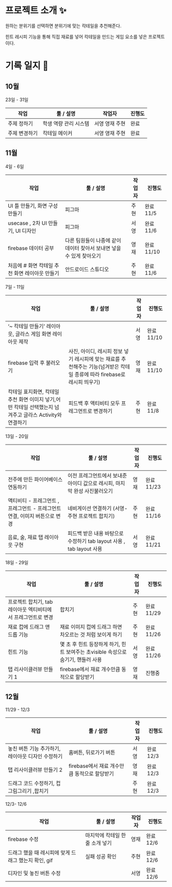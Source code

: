 # 프로젝트 소개 ✨

원하는 분위기를 선택하면 분위기에 맞는 칵테일을 추천해준다.

힌트 레시피 기능을 통해 직접 재료를 넣어 칵테일을 만드는 게임 요소를 넣은 프로젝트이다.

# 기록 일지 💫

## 10월

23일 - 31일

| 작업 | 툴 / 설명 | 작업자 | 진행도 |
| --- | --- | --- | --- |
| 주제 정하기 | 학생 역량 관리 시스템 | 서영 영재 주현 | 완료 |
| 주제 변경하기 | 칵테일 메이커 | 서영 영재 주현 | 완료 |

## 11월

4일 - 6일

| 작업 | 툴 / 설명 | 작업자 | 진행도 |
| --- | --- | --- | --- |
| UI 틀 만들기, 화면 구성 만들기 | 피그마 | 주현 | 완료 11/5 |
| usecase , 2차 UI 만들기, UI 디자인  | 피그마 | 서영 | 완료 11/6 |
| firebase 데이터 공부 | 다른 팀원들이 나중에 같이 데이터 찾아서 보내면 넣을 수 있게 찾아오기 | 영재 | 완료 11/10  |
| 처음에 # 화면 칵테일 추천 화면 레이아웃 만들기 | 안드로이드 스튜디오 | 주현 | 완료 11/6 |

7일 - 11일

| 작업 | 툴 / 설명 | 작업자 | 진행도      |
| --- | --- |-----|----------|
| ‘~ 칵테일 만들기’ 레이아웃, 글라스 게임 화면 레이아웃 제작  |  | 서영  | 완료 11/10 |
| firebase 입력 후 불러오기 | 사진, 아이디, 레시피 정보 넣기 레시피에 맞는 재료를 추천해주는 기능(넘겨받은 칵테일 종류에 따라 firebase로 레시피 띄우기) | 영재  | 완료 11/10 |
| 칵테일 표지화면, 칵테일 추천 화면 이미지 넣기,어떤 칵테일 선택했는지 넘겨주고 글라스 Activity와 연결하기| 피드백 후 액티비티 모두 프레그먼트로 변경하기 | 주현  | 완료 11/8  |

13일 - 20일

| 작업 | 툴 / 설명 | 작업자 | 진행도 |
| --- | --- | --- | --- |
| 전주에 만든 파이어베이스 연동하기  | 이전 프레그먼트에서 보내준 아이디 값으로 레시피, 마지막 완성 사진불러오기  | 영재 | 완료 11/23 |
| 액티비티 - 프레그먼트 , 프레그먼트 - 프레그먼트 연결, 이미지 버튼으로 변경 | 네비게이션 연결하기 (서영-주현 프로젝트 합치기)  | 주현 | 완료 11/16 |
| 음료, 술, 재료 탭 레이아웃 구현 | 피드백 받은 내용 바탕으로 수정하기 tab layout 사용 , tab layout 사용 | 서영 | 완료 11/21 |

18일 - 29일

| 작업 | 툴 / 설명 | 작업자 | 진행도 |
| --- | --- | --- | --- |
| 프로젝트 합치기, tab 레이아웃 엑티비티에서 프레그먼트로 변경 | 합치기 | 주현  | 완료 11/29 |
| 재료 컵에 드래그 앤 드롭 기능 | 재료 이미지 컵에 드래그 하면 차오르는 것 처럼 보이게 하기 | 주현 | 완료 11/26 |
| 힌트 기능 | 몇 초 후 힌트 등장하게 하기, 힌트 보여주는 초visible 속성으로 숨기기, 핸들러 사용 | 서영 | 완료 11/26 |
| 탭 리사이클러뷰 만들기 1 | firebase에서 재료 개수만큼 동적으로 할당받기 | 영재 | 진행중 |

## 12월

11/29 - 12/3

| 작업 | 툴 / 설명 | 작업자 | 진행도 |
| --- | --- | --- | --- |
| 놓친 버튼 기능 추가하기, 레이아웃 디자인 수정하기 | 홈버튼, 뒤로가기 버튼 | 서영 | 완료 12/3 |
| 탭 리사이클러뷰 만들기 2 | firebase에서 재료 개수만큼 동적으로 할당받기 | 영재 | 완료 12/3 |
| 드래그 코드 수정하기, 컵 그림그리기 ,합치기 |  | 주현 | 완료 12/3 |

12/3- 12/6

| 작업 | 툴 / 설명 | 작업자 | 진행도 |
| --- | --- | --- | --- |
| firebase 수정 | 마지막에 칵테일 한 줄 소개 넣기 | 영재 | 완료 12/6 |
| 드래그 했을 때 레시피에 맞게 드래그 했는지 확인, gif  | 실패 성공 확인 | 주현 | 완료 12/6 |
| 디자인 및 놓친 버튼 수정 |  | 서영 | 완료 12/6 |
